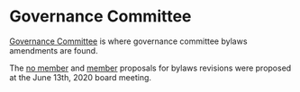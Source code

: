 # Governance Committee

[Governance Committee](https://github.com/Montana-Dinosaur-Center/bylaws/tree/main/governance%20committee) is where governance committee bylaws amendments are found.

The [no member](https://github.com/Montana-Dinosaur-Center/bylaws/blob/main/governance%20committee/no-members) and [member](https://github.com/Montana-Dinosaur-Center/bylaws/blob/main/governance%20committee/members) proposals for bylaws revisions were proposed at the June 13th, 2020 board meeting.

